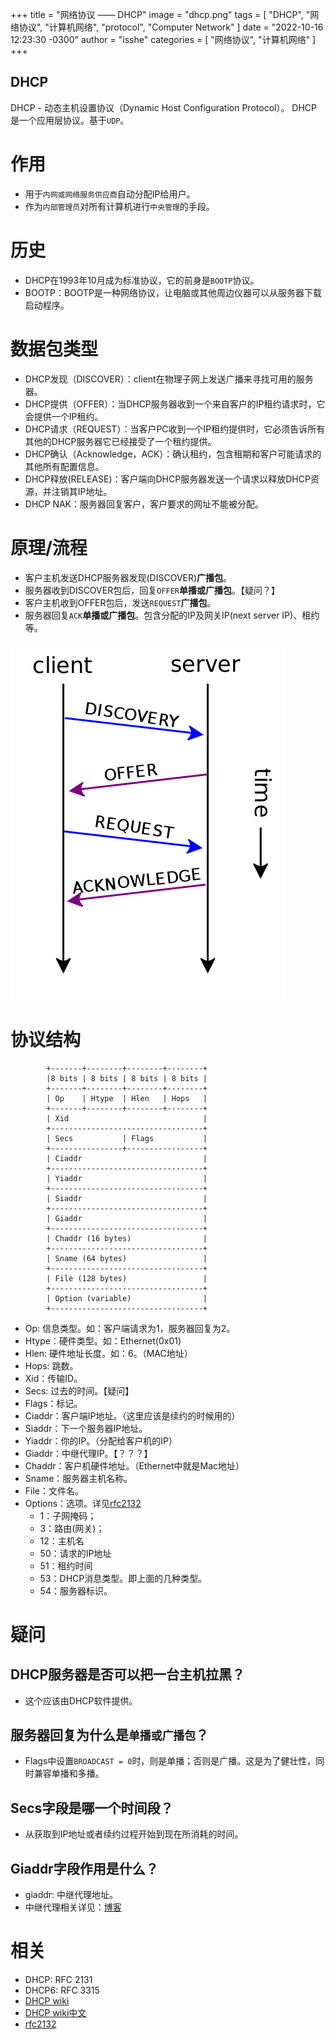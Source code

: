 +++
title = "网络协议 —— DHCP"
image = "dhcp.png"
tags = [ "DHCP", "网络协议", "计算机网络", "protocol", "Computer Network" ]
date = "2022-10-16 12:23:30 -0300"
author = "isshe"
categories = [ "网络协议", "计算机网络" ]
+++

DHCP
---

DHCP - 动态主机设置协议（Dynamic Host Configuration Protocol）。
DHCP是一个应用层协议。基于`UDP`。

# 作用
* 用于`内网或网络服务供应商`自动分配IP给用户。
* 作为`内部管理员`对所有计算机进行`中央管理`的手段。

# 历史
* DHCP在1993年10月成为标准协议，它的前身是`BOOTP`协议。
* BOOTP：BOOTP是一种网络协议，让电脑或其他周边仪器可以从服务器下载启动程序。

# 数据包类型
* DHCP发现（DISCOVER）：client在物理子网上发送广播来寻找可用的服务器。
* DHCP提供（OFFER）：当DHCP服务器收到一个来自客户的IP租约请求时，它会提供一个IP租约。
* DHCP请求（REQUEST）：当客户PC收到一个IP租约提供时，它必须告诉所有其他的DHCP服务器它已经接受了一个租约提供。
* DHCP确认（Acknowledge，ACK）：确认租约，包含租期和客户可能请求的其他所有配置信息。
* DHCP释放(RELEASE)：客户端向DHCP服务器发送一个请求以释放DHCP资源，并注销其IP地址。
* DHCP NAK：服务器回复客户，客户要求的网址不能被分配。

# 原理/流程
* 客户主机发送DHCP服务器发现(DISCOVER)**广播包**。
* 服务器收到DISCOVER包后，回复`OFFER`**单播或广播包**。【疑问？】
* 客户主机收到OFFER包后，发送`REQUEST`**广播包**。
* 服务器回复`ACK`**单播或广播包**。包含分配的IP及网关IP(next server IP)、租约等。

![典型DHCP会话的模式](dhcp.png)

# 协议结构
```
        +-------+--------+--------+--------+
        |8 bits | 8 bits | 8 bits | 8 bits |
        +-------+--------+--------+--------+
        | Op    | Htype  | Hlen   | Hops   |
        +-------+--------+--------+--------+
        | Xid                              |
        +----------------------------------+
        | Secs           | Flags           |
        +----------------+-----------------+
        | Ciaddr                           |
        +----------------------------------+
        | Yiaddr                           |
        +----------------------------------+
        | Siaddr                           |
        +----------------------------------+
        | Giaddr                           |
        +----------------------------------+
        | Chaddr (16 bytes)                |
        +----------------------------------+
        | Sname (64 bytes)                 |
        +----------------------------------+
        | File (128 bytes)                 |
        +----------------------------------+
        | Option (variable)                |
        +----------------------------------+
```
* Op: 信息类型。如：客户端请求为1，服务器回复为2。
* Htype：硬件类型。如：Ethernet(0x01)
* Hlen: 硬件地址长度。如：6。（MAC地址）
* Hops: 跳数。
* Xid：传输ID。
* Secs: 过去的时间。【疑问】
* Flags：标记。
* Ciaddr：客户端IP地址。（这里应该是续约的时候用的）
* Siaddr：下一个服务器IP地址。
* Yiaddr：你的IP。（分配给客户机的IP）
* Giaddr：中继代理IP。【？？？】
* Chaddr：客户机硬件地址。（Ethernet中就是Mac地址）
* Sname：服务器主机名称。
* File：文件名。
* Options：选项。详见[rfc2132](https://tools.ietf.org/html/rfc2132)
    * 1：子网掩码；
    * 3：路由(网关)；
    * 12：主机名
    * 50：请求的IP地址
    * 51：租约时间
    * 53：DHCP消息类型。即上面的几种类型。
    * 54：服务器标识。

# 疑问
## DHCP服务器是否可以把一台主机拉黑？
* 这个应该由DHCP软件提供。

## 服务器回复为什么是`单播或广播包`？
* Flags中设置`BROADCAST = 0`时，则是单播；否则是广播。这是为了健壮性，同时兼容单播和多播。

## Secs字段是哪一个时间段？
* 从获取到IP地址或者续约过程开始到现在所消耗的时间。

## Giaddr字段作用是什么？
* giaddr: 中继代理地址。
* 中继代理相关详见：[博客](http://blog.sina.com.cn/s/blog_712ff0c9010109df.html)

# 相关
* DHCP: RFC 2131
* DHCP6: RFC 3315
* [DHCP wiki](https://en.wikipedia.org/wiki/Dynamic_Host_Configuration_Protocol)
* [DHCP wiki中文](https://zh.wikipedia.org/wiki/动态主机设置协议)
* [rfc2132](https://tools.ietf.org/html/rfc2132)